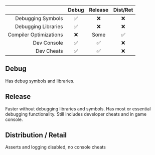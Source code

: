 
|                        | Debug | Release | Dist/Ret |
| ---------------------: | :---: | :-----: | :------: |
|      Debugging Symbols |   ✅   |    ❌    |    ❌     |
|    Debugging Libraries |   ✅   |    ❌    |    ❌     |
| Compiler Optimizations |   ❌   |  Some   |    ✅     |
|            Dev Console |   ✅   |    ✅    |    ❌     |
|             Dev Cheats |   ✅   |    ✅    |    ❌     |
## Debug
Has debug symbols and libraries.
## Release
Faster without debugging libraries and symbols. Has most or essential debugging functionality.
Still includes developer cheats and in game console.
## Distribution / Retail
Asserts and logging disabled, no console cheats